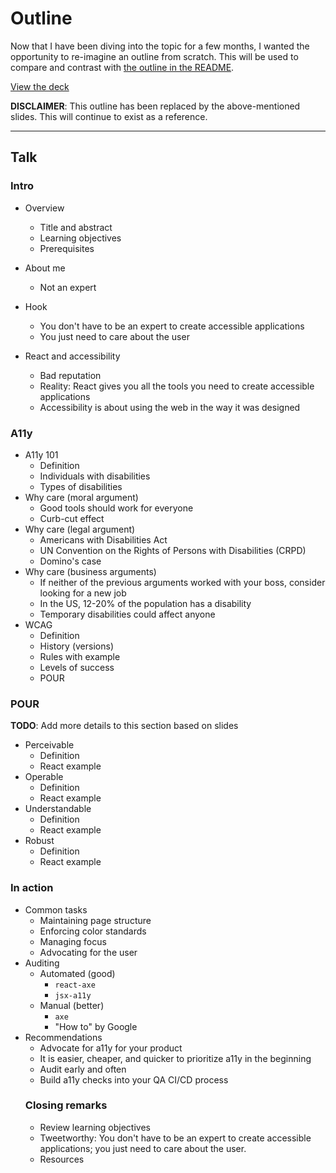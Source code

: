 # Outline

Now that I have been diving into the topic for a few months,
I wanted the opportunity to re-imagine an outline from
scratch. This will be used to compare and contrast with
[the outline in the README](/README.md).

[View the deck](https://docs.google.com/presentation/d/15qpdFduf2KmZ9FyGAHiyFgADCGkgy2wKD0rxEmwGWpc/edit?usp=sharing)

**DISCLAIMER**: This outline has been replaced by the
above-mentioned slides. This will continue to exist as a
reference.

---

## Talk

### Intro

- Overview
  - Title and abstract
  - Learning objectives
  - Prerequisites
- About me
  - Not an expert
- Hook
  - You don't have to be an expert to create accessible
    applications
  - You just need to care about the user
- React and accessibility

  - Bad reputation
  - Reality: React gives you all the tools you need to
    create accessible applications
  - Accessibility is about using the web in the way it was
    designed

### A11y

- A11y 101
  - Definition
  - Individuals with disabilities
  - Types of disabilities
- Why care (moral argument)
  - Good tools should work for everyone
  - Curb-cut effect
- Why care (legal argument)
  - Americans with Disabilities Act
  - UN Convention on the Rights of Persons with Disabilities
    (CRPD)
  - Domino's case
- Why care (business arguments)
  - If neither of the previous arguments worked with your
    boss, consider looking for a new job
  - In the US, 12-20% of the population has a disability
  - Temporary disabilities could affect anyone
- WCAG
  - Definition
  - History (versions)
  - Rules with example
  - Levels of success
  - POUR

### POUR

**TODO**: Add more details to this section based on slides

- Perceivable
  - Definition
  - React example
- Operable
  - Definition
  - React example
- Understandable
  - Definition
  - React example
- Robust
  - Definition
  - React example

### In action

- Common tasks
  - Maintaining page structure
  - Enforcing color standards
  - Managing focus
  - Advocating for the user
- Auditing
  - Automated (good)
    - `react-axe`
    - `jsx-a11y`
  - Manual (better)
    - `axe`
    - "How to" by Google
- Recommendations
  - Advocate for a11y for your product
  - It is easier, cheaper, and quicker to prioritize a11y in
    the beginning
  - Audit early and often
  - Build a11y checks into your QA CI/CD process
  ### Closing remarks
  - Review learning objectives
  - Tweetworthy: You don't have to be an expert to create
    accessible applications; you just need to care about the
    user.
  - Resources
